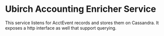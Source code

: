 # Ubirch Accounting Enricher Service

This service listens for AcctEvent records and stores them on Cassandra. It exposes a http interface as well that support querying.
